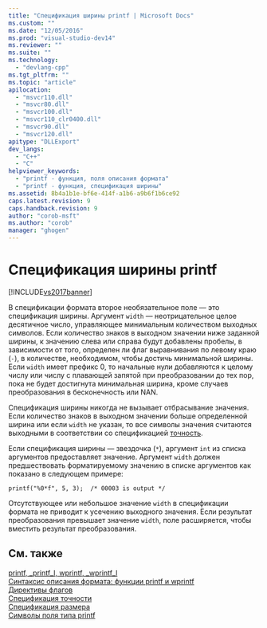 ```yaml
---
title: "Спецификация ширины printf | Microsoft Docs"
ms.custom: ""
ms.date: "12/05/2016"
ms.prod: "visual-studio-dev14"
ms.reviewer: ""
ms.suite: ""
ms.technology: 
  - "devlang-cpp"
ms.tgt_pltfrm: ""
ms.topic: "article"
apilocation: 
  - "msvcr110.dll"
  - "msvcr80.dll"
  - "msvcr100.dll"
  - "msvcr110_clr0400.dll"
  - "msvcr90.dll"
  - "msvcr120.dll"
apitype: "DLLExport"
dev_langs: 
  - "C++"
  - "C"
helpviewer_keywords: 
  - "printf - функция, поля описания формата"
  - "printf - функция, спецификация ширины"
ms.assetid: 8b4a1b1e-bf6e-414f-a1b6-a9b6f1b6ce92
caps.latest.revision: 9
caps.handback.revision: 9
author: "corob-msft"
ms.author: "corob"
manager: "ghogen"
---
```

# Спецификация ширины printf
[!INCLUDE[vs2017banner](../assembler/inline/includes/vs2017banner.md)]

В спецификации формата второе необязательное поле — это спецификация ширины.  Аргумент `width` — неотрицательное целое десятичное число, управляющее минимальным количеством выходных символов.  Если количество знаков в выходном значении ниже заданной ширины, к значению слева или справа будут добавлены пробелы, в зависимости от того, определен ли флаг выравнивания по левому краю \(`-`\), в количестве, необходимом, чтобы достичь минимальной ширины.  Если `width` имеет префикс 0, то начальные нули добавляются к целому числу или числу с плавающей запятой при преобразовании до тех пор, пока не будет достигнута минимальная ширина, кроме случаев преобразования в бесконечность или NAN.  
  
 Спецификация ширины никогда не вызывает отбрасывание значения.  Если количество знаков в выходном значении больше определенной ширина или если `width` не указан, то все символы значения считаются выходными в соответствии со спецификацией [точность](../c-runtime-library/precision-specification.md).  
  
 Если спецификация ширины — звездочка \(`*`\), аргумент `int` из списка аргументов предоставляет значение.  Аргумент `width` должен предшествовать форматируемому значению в списке аргументов как показано в следующем примере:  
  
 `printf("%0*f", 5, 3);  /* 00003 is output */`  
  
 Отсутствующее или небольшое значение `width` в спецификации формата не приводит к усечению выходного значения.  Если результат преобразования превышает значение `width`, поле расширяется, чтобы вместить результат преобразования.  
  
## См. также  
 [printf, \_printf\_l, wprintf, \_wprintf\_l](../c-runtime-library/reference/printf-printf-l-wprintf-wprintf-l.md)   
 [Синтаксис описания формата: функции printf и wprintf](../Topic/Format%20Specification%20Syntax:%20printf%20and%20wprintf%20Functions.md)   
 [Директивы флагов](../Topic/Flag%20Directives.md)   
 [Спецификация точности](../c-runtime-library/precision-specification.md)   
 [Спецификация размера](../c-runtime-library/size-specification.md)   
 [Символы поля типа printf](../c-runtime-library/printf-type-field-characters.md)